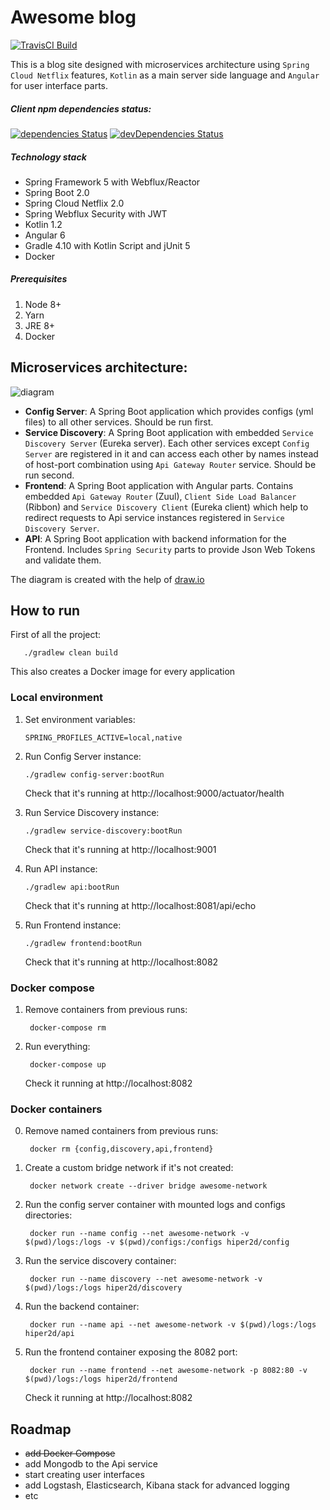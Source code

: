Awesome blog
=============

[![TravisCI Build](https://travis-ci.org/hiper2d/awesome-blog.svg)](https://travis-ci.org/hiper2d/awesome-blog)

This is a blog site designed with microservices architecture using `Spring Cloud Netflix` features, `Kotlin` as a main server side language and `Angular` for user interface parts.

##### Client npm dependencies status:

[![dependencies Status](https://david-dm.org/hiper2d/awesome-blog/status.svg?path=client)](https://david-dm.org/hiper2d/awesome-blog?path=frontend/src/main/ng)
[![devDependencies Status](https://david-dm.org/hiper2d/awesome-blog/dev-status.svg?path=frontend/src/main/ng)](https://david-dm.org/hiper2d/awesome-blog?path=frontend/src/main/ng&type=dev)

##### Technology stack
* Spring Framework 5 with Webflux/Reactor
* Spring Boot 2.0
* Spring Cloud Netflix 2.0
* Spring Webflux Security with JWT
* Kotlin 1.2
* Angular 6
* Gradle 4.10 with Kotlin Script and jUnit 5
* Docker

##### Prerequisites
1. Node 8+
2. Yarn
3. JRE 8+
4. Docker

## Microservices architecture:

![diagram](https://raw.githubusercontent.com/hiper2d/awesome-blog/master/docs/uml/services-diagram.png)

- **Config Server**: A Spring Boot application which provides configs (yml files) to all other services. Should be run first.
- **Service Discovery**: A Spring Boot application with embedded `Service Discovery Server` (Eureka server). Each other services except `Config Server` are registered in it and can access each other by names instead of host-port combination using `Api Gateway Router` service. Should be run second.
- **Frontend**: A Spring Boot application with Angular parts. Contains embedded `Api Gateway Router` (Zuul), `Client Side Load Balancer` (Ribbon) and `Service Discovery Client` (Eureka client) which help to redirect requests to Api service instances registered in `Service Discovery Server`.
- **API**: A Spring Boot application with backend information for the Frontend. Includes `Spring Security` parts to provide Json Web Tokens and validate them.

The diagram is created with the help of [draw.io](https://draw.io)

## How to run

First of all the project:
   
       ./gradlew clean build

This also creates a Docker image for every application

### Local environment

1. Set environment variables:

       SPRING_PROFILES_ACTIVE=local,native

2. Run Config Server instance:

       ./gradlew config-server:bootRun

   Check that it's running at http://localhost:9000/actuator/health

3. Run Service Discovery instance:

       ./gradlew service-discovery:bootRun

   Check that it's running at http://localhost:9001

4. Run API instance:

       ./gradlew api:bootRun

   Check that it's running at http://localhost:8081/api/echo

4. Run Frontend instance:

       ./gradlew frontend:bootRun

   Check that it's running at http://localhost:8082

### Docker compose

1. Remove containers from previous runs:

        docker-compose rm

2. Run everything:

        docker-compose up

   Check it running at http://localhost:8082

### Docker containers

0. Remove named containers from previous runs:

        docker rm {config,discovery,api,frontend}

1. Create a custom bridge network if it's not created:

        docker network create --driver bridge awesome-network
        
2. Run the config server container with mounted logs and configs directories:

        docker run --name config --net awesome-network -v $(pwd)/logs:/logs -v $(pwd)/configs:/configs hiper2d/config  
        
3. Run the service discovery container:

        docker run --name discovery --net awesome-network -v $(pwd)/logs:/logs hiper2d/discovery

4. Run the backend container:

        docker run --name api --net awesome-network -v $(pwd)/logs:/logs hiper2d/api
   
5. Run the frontend container exposing the 8082 port:

        docker run --name frontend --net awesome-network -p 8082:80 -v $(pwd)/logs:/logs hiper2d/frontend  

   Check it running at http://localhost:8082
        
## Roadmap

- ~~add Docker Compose~~
- add Mongodb to the Api service
- start creating user interfaces
- add Logstash, Elasticsearch, Kibana stack for advanced logging
- etc